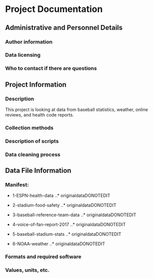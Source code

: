 # Project Documentation



## Administrative and Personnel Details 

### Author information

### Data licensing

### Who to contact if there are questions



## Project Information

### Description
This project is looking at data from baseball statistics, weather, online reviews, and health code reports.

### Collection methods

### Description of scripts

### Data cleaning process



## Data File Information

### Manifest:

* 1-ESPN-health-data
..* originaldataDONOTEDIT

* 2-stadium-food-safety
..* originaldataDONOTEDIT

* 3-baseball-reference-team-data
..* originaldataDONOTEDIT

* 4-voice-of-fan-report-2017
..* originaldataDONOTEDIT

* 5-baseball-stadium-stats
..* originaldataDONOTEDIT

* 6-NOAA-weather
..* originaldataDONOTEDIT


### Formats and required software

### Values, units, etc.

